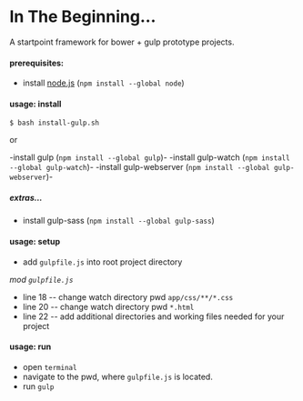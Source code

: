 # In The Beginning...
A startpoint framework for bower + gulp prototype projects.


#### prerequisites:
- install [node.js](https://nodejs.org/en/) (```npm install --global node```)


#### usage: install
```shell
$ bash install-gulp.sh
```

or

-install gulp (`npm install --global gulp`)-
-install gulp-watch (`npm install --global gulp-watch`)-
-install gulp-webserver (`npm install --global gulp-webserver`)-


##### extras...
- install gulp-sass (`npm install --global gulp-sass`)


#### usage: setup
+ add `gulpfile.js` into root project directory

_mod `gulpfile.js`_
- line 18 -- change watch directory pwd `app/css/**/*.css`
- line 20 -- change watch directory pwd `*.html`
- line 22 -- add additional directories and working files needed for your project


#### usage: run
- open `terminal`
- navigate to the pwd, where `gulpfile.js` is located.
- run `gulp`
